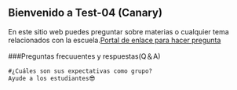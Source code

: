 ## Bienvenido a Test-04 (Canary)

En este sitio web puedes preguntar sobre materias o cualquier tema relacionados con la escuela.[Portal de enlace para hacer pregunta](https://github.com/Oscar-04/Clover-04/issues/new/choose)

###Preguntas frecuuentes y respuestas(Q＆A)

```markdown
#¿Cuáles son sus expectativas como grupo?
Ayude a los estudiantes😎


